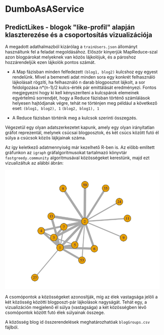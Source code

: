 # DumboAsAService 

## PredictLikes - blogok "like-profil" alapján klaszterezése és a csoportosítás vizualizációja

A megadott adathalmazból kizárólag a `trainUsers.json` állományt használtunk fel a feladat megoldásához. Először kinyerjük
MapReduce-szal azon blogpárokat melyeknek van közös lájkolójuk, és a pároshoz hozzárendeljük ezen lájkolók pontos számát.

- A Map fázisban minden felfedezett `(blog1, blog2)` kulcshoz egy egyest rendelünk. Mivel a bemeneti adat minden sora egy konkrét
felhasználó lájkolásait rögzíti, ha felhasználó n darab blogposztot lájkolt, a sor feldolgozása n*(n-1)/2 kulcs-érték pár emittálását
eredményezi. Fontos megjegyezni hogy ki kell kényszeríteni a kulcspárok elemeinek egyértelmű sorrendjét, hogy a Reduce fázisban történő
számlálások helyesen hajtódjanak végre, tehát ne történjen meg például a következő eset:
`(blog1, blog2), 1`
`(blog2, blog1), 1`

- A Reduce fázisban történik meg a kulcsok szerinti összegzés.

Végezetül egy olyan adatszerkezetet kapunk, amely egy olyan irányítatlan gráfot reprezentál, melynek csúcsai blogposztok, és két csúcs
között futó él súlya a csúcsok közös lájkjainak száma.

Az így keletkező adatmennyiség már kezelhető R-ben is. Az előbb említett gráfunkon az `igraph` gráfalgoritmusokat tartalmazó könyvtár `fastgreedy.community` algoritmusával közösségeket kerestünk, majd ezt vizualizáltuk az alábbi ábrán:

![clusters](clusters.png)

A csomópontok a közösségeket azonosítják, míg az élek vastagsága jelöli a két közösség közötti blogposzt-pár lájkolások nagyságát. Tehát egy, a vizualizáción megjelenő él súlya (vastagsága) a két közösségben lévő csomópontok között futó élek súlyainak összege. 

A közösség blog id összerendelések meghatározhatóak `blogGroups.csv` fájlból.
